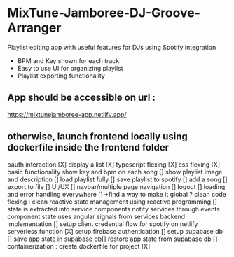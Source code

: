 # MixTune-Jamboree-DJ-Groove-Arranger
Playlist editing app with useful features for DJs using Spotify integration
 - BPM and Key shown for each track
 - Easy to use UI for organizing playlist
 - Playlist exporting functionality

## App should be accessible on url : 
https://mixtunejamboree-app.netlify.app/

## otherwise, launch frontend locally using dockerfile inside the frontend folder

oauth interaction [X]
display a list [X]
typescript flexing [X]
css flexing [X]
basic functionality
    show key and bpm on each song []
    show playlist image and description []
    load playlist fully []
    save playlist to spotify []
    add a song []
    export to file []
UI/UX []
    navbar/multiple page navigation []
    logout []
    loading and error handling everywhere []->find a way to make it global ?
clean code flexing : 
    clean reactive state management using reactive programming []
    state is extracted into service
    components notify services through events
    component state uses angular signals from services
backend implementation []
    setup client credential flow for spotify on netlify serverless function [X]
    setup firebase authentication []
    setup supabase db []
    save app state in supabase db­[]
    restore app state from supabase db []
containerization : create dockerfile for project [X]
